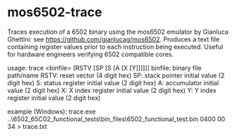# mos6502-trace

Traces execution of a 6502 binary using the mos6502 emulator by Gianluca
Ghettini: see https://github.com/gianlucag/mos6502. Produces a text file
containing register values prior to each instruction being executed.
Useful for hardware engineers verifying 6502 compatible cores.

usage: trace \<binfile\> \[RSTV \[SP \[S \[A \[X \[Y\]\]\]\]\]\]
  binfile: binary file path/name
     RSTV: reset vector (4 digit hex)
       SP: stack pointer initial value (2 digit hex)
        S: status register initial value (2 digit hex)
        A: accumulator initial value (2 digit hex)
        X: X index register initial value (2 digit hex)
        Y: Y index register initial value (2 digit hex)

example (Windows):
  trace.exe ..\6502_65C02_functional_tests\bin_files\6502_functional_test.bin 0400 00 34 > trace.txt